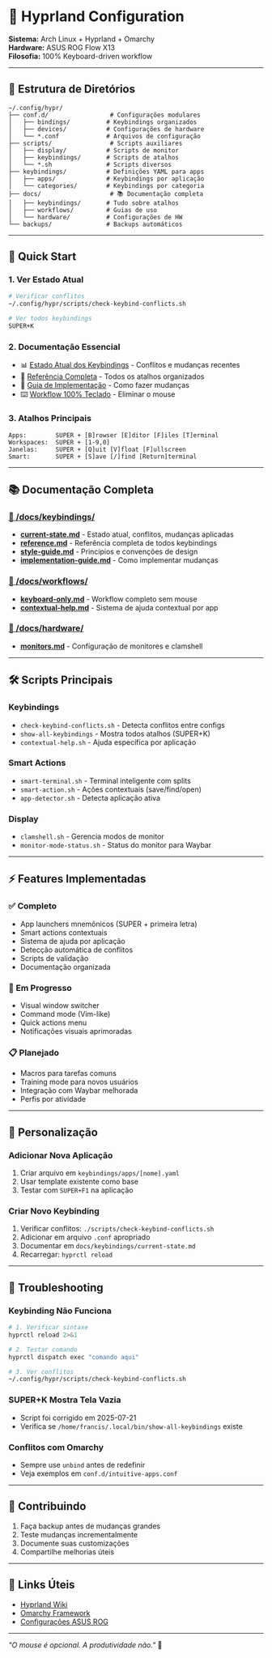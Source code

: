 # 🚀 Hyprland Configuration

**Sistema:** Arch Linux + Hyprland + Omarchy  
**Hardware:** ASUS ROG Flow X13  
**Filosofia:** 100% Keyboard-driven workflow

---

## 📁 Estrutura de Diretórios

```
~/.config/hypr/
├── conf.d/                 # Configurações modulares
│   ├── bindings/          # Keybindings organizados
│   ├── devices/           # Configurações de hardware
│   └── *.conf             # Arquivos de configuração
├── scripts/                # Scripts auxiliares
│   ├── display/           # Scripts de monitor
│   ├── keybindings/       # Scripts de atalhos
│   └── *.sh               # Scripts diversos
├── keybindings/           # Definições YAML para apps
│   ├── apps/              # Keybindings por aplicação
│   └── categories/        # Keybindings por categoria
├── docs/                   # 📚 Documentação completa
│   ├── keybindings/       # Tudo sobre atalhos
│   ├── workflows/         # Guias de uso
│   └── hardware/          # Configurações de HW
└── backups/               # Backups automáticos
```

---

## 🎯 Quick Start

### 1. Ver Estado Atual
```bash
# Verificar conflitos
~/.config/hypr/scripts/check-keybind-conflicts.sh

# Ver todos keybindings
SUPER+K
```

### 2. Documentação Essencial
- 📊 [Estado Atual dos Keybindings](docs/keybindings/current-state.md) - Conflitos e mudanças recentes
- 📖 [Referência Completa](docs/keybindings/reference.md) - Todos os atalhos organizados
- 🚀 [Guia de Implementação](docs/keybindings/implementation-guide.md) - Como fazer mudanças
- ⌨️ [Workflow 100% Teclado](docs/workflows/keyboard-only.md) - Eliminar o mouse

### 3. Atalhos Principais
```
Apps:        SUPER + [B]rowser [E]ditor [F]iles [T]erminal
Workspaces:  SUPER + [1-9,0]
Janelas:     SUPER + [Q]uit [V]float [F]ullscreen
Smart:       SUPER + [S]ave [/]find [Return]terminal
```

---

## 📚 Documentação Completa

### [📂 /docs/keybindings/](docs/keybindings/)
- **[current-state.md](docs/keybindings/current-state.md)** - Estado atual, conflitos, mudanças aplicadas
- **[reference.md](docs/keybindings/reference.md)** - Referência completa de todos keybindings
- **[style-guide.md](docs/keybindings/style-guide.md)** - Princípios e convenções de design
- **[implementation-guide.md](docs/keybindings/implementation-guide.md)** - Como implementar mudanças

### [📂 /docs/workflows/](docs/workflows/)
- **[keyboard-only.md](docs/workflows/keyboard-only.md)** - Workflow completo sem mouse
- **[contextual-help.md](docs/workflows/contextual-help.md)** - Sistema de ajuda contextual por app

### [📂 /docs/hardware/](docs/hardware/)
- **[monitors.md](conf.d/monitors-README.md)** - Configuração de monitores e clamshell

---

## 🛠️ Scripts Principais

### Keybindings
- `check-keybind-conflicts.sh` - Detecta conflitos entre configs
- `show-all-keybindings` - Mostra todos atalhos (SUPER+K)
- `contextual-help.sh` - Ajuda específica por aplicação

### Smart Actions
- `smart-terminal.sh` - Terminal inteligente com splits
- `smart-action.sh` - Ações contextuais (save/find/open)
- `app-detector.sh` - Detecta aplicação ativa

### Display
- `clamshell.sh` - Gerencia modos de monitor
- `monitor-mode-status.sh` - Status do monitor para Waybar

---

## ⚡ Features Implementadas

### ✅ Completo
- App launchers mnemônicos (SUPER + primeira letra)
- Smart actions contextuais
- Sistema de ajuda por aplicação
- Detecção automática de conflitos
- Scripts de validação
- Documentação organizada

### 🚧 Em Progresso
- Visual window switcher
- Command mode (Vim-like)
- Quick actions menu
- Notificações visuais aprimoradas

### 📋 Planejado
- Macros para tarefas comuns
- Training mode para novos usuários
- Integração com Waybar melhorada
- Perfis por atividade

---

## 🎨 Personalização

### Adicionar Nova Aplicação
1. Criar arquivo em `keybindings/apps/[nome].yaml`
2. Usar template existente como base
3. Testar com `SUPER+F1` na aplicação

### Criar Novo Keybinding
1. Verificar conflitos: `./scripts/check-keybind-conflicts.sh`
2. Adicionar em arquivo `.conf` apropriado
3. Documentar em `docs/keybindings/current-state.md`
4. Recarregar: `hyprctl reload`

---

## 🐛 Troubleshooting

### Keybinding Não Funciona
```bash
# 1. Verificar sintaxe
hyprctl reload 2>&1

# 2. Testar comando
hyprctl dispatch exec "comando aqui"

# 3. Ver conflitos
~/.config/hypr/scripts/check-keybind-conflicts.sh
```

### SUPER+K Mostra Tela Vazia
- Script foi corrigido em 2025-07-21
- Verifica se `/home/francis/.local/bin/show-all-keybindings` existe

### Conflitos com Omarchy
- Sempre use `unbind` antes de redefinir
- Veja exemplos em `conf.d/intuitive-apps.conf`

---

## 📝 Contribuindo

1. Faça backup antes de mudanças grandes
2. Teste mudanças incrementalmente
3. Documente suas customizações
4. Compartilhe melhorias úteis

---

## 🔗 Links Úteis

- [Hyprland Wiki](https://wiki.hyprland.org/)
- [Omarchy Framework](https://github.com/omarchy/omarchy)
- [Configurações ASUS ROG](https://asus-linux.org/)

---

*"O mouse é opcional. A produtividade não."* 🚀